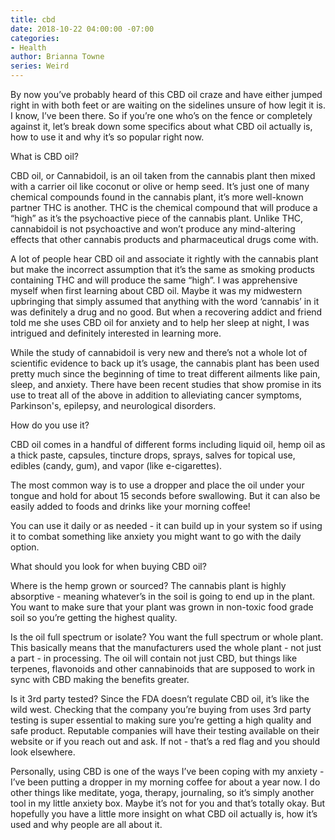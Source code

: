 ```yaml
---
title: cbd
date: 2018-10-22 04:00:00 -07:00
categories:
- Health
author: Brianna Towne
series: Weird
---
```


By now you’ve probably heard of this CBD oil craze and have either jumped right in with both feet or are waiting on the sidelines unsure of how legit it is. I know, I’ve been there. So if you’re one who’s on the fence or completely against it, let’s break down some specifics about what CBD oil actually is, how to use it and why it’s so popular right now.

What is CBD oil? 

CBD oil, or Cannabidoil, is an oil taken from the cannabis plant then mixed with a carrier oil like coconut or olive or hemp seed. It’s just one of many chemical compounds found in the cannabis plant, it’s more well-known partner THC is another. THC is the chemical compound that will produce a “high” as it’s the psychoactive piece of the cannabis plant. Unlike THC, cannabidoil is not psychoactive and won’t produce any mind-altering effects that other cannabis products and pharmaceutical drugs come with.

A lot of people hear CBD oil and associate it rightly with the cannabis plant but make the incorrect assumption that it’s the same as smoking products containing THC and will produce the same “high”. I was apprehensive myself when first learning about CBD oil. Maybe it was my midwestern upbringing that simply assumed that anything with the word ‘cannabis’ in it was definitely a drug and no good. But when a recovering addict and friend told me she uses CBD oil for anxiety and to help her sleep at night, I was intrigued and definitely interested in learning more.

While the study of cannabidoil is very new and there’s not a whole lot of scientific evidence to back up it’s usage, the cannabis plant has been used pretty much since the beginning of time to treat different ailments like pain, sleep, and anxiety. There have been recent studies that show promise in its use to treat all of the above in addition to alleviating cancer symptoms, Parkinson's, epilepsy, and neurological disorders. 

How do you use it?

CBD oil comes in a handful of different forms including liquid oil, hemp oil as a thick paste, capsules, tincture drops, sprays, salves for topical use, edibles (candy, gum), and vapor (like e-cigarettes). 

The most common way is to use a dropper and place the oil under your tongue and hold for about 15 seconds before swallowing. But it can also be easily added to foods and drinks like your morning coffee!

You can use it daily or as needed - it can build up in your system so if using it to combat something like anxiety you might want to go with the daily option.

What should you look for when buying CBD oil?

Where is the hemp grown or sourced?
The cannabis plant is highly absorptive - meaning whatever’s in the soil is going to end up in the plant. You want to make sure that your plant was grown in non-toxic food grade soil so you’re getting the highest quality.


Is the oil full spectrum or isolate?
You want the full spectrum or whole plant. This basically means that the manufacturers used the whole plant - not just a part - in processing. The oil will contain not just CBD, but things like terpenes, flavonoids and other cannabinoids that are supposed to work in sync with CBD making the benefits greater. 


Is it 3rd party tested?
Since the FDA doesn’t regulate CBD oil, it’s like the wild west. Checking that the company you’re buying from uses 3rd party testing is super essential to making sure you’re getting a high quality and safe product. Reputable companies will have their testing available on their website or if you reach out and ask. If not - that’s a red flag and you should look elsewhere.

Personally, using CBD is one of the ways I’ve been coping with my anxiety - I’ve been putting a dropper in my morning coffee for about a year now. I do other things like meditate, yoga, therapy, journaling, so it’s simply another tool in my little anxiety box. Maybe it’s not for you and that’s totally okay. But hopefully you have a little more insight on what CBD oil actually is, how it’s used and why people are all about it.